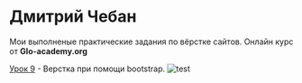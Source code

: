 # Дмитрий Чебан

Мои выполненые практические задания по вёрстке сайтов. Онлайн курс от **Glo-academy.org**
  
[Урок 9](https://favorituser.github.io/practic_work_1/ "Описание") - Верстка при помощи bootstrap. ![test](https://encrypted-tbn0.gstatic.com/images?q=tbn:ANd9GcRdtc-fZ_qfHUYPJ3voKk2Pl7tln4fWUjtf-A&usqp=CAU "test")
